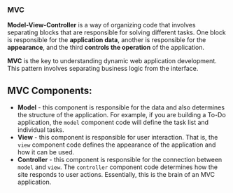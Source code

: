 ### ****MVC****

**Model-View-Controller** is a way of organizing code that involves separating blocks that are responsible for solving different tasks. One block is responsible for the **application data**, another is responsible for the **appearance**, and the third **controls the operation** of the application.

**MVC** is the key to understanding dynamic web application development. This pattern involves separating business logic from the interface.

## MVC Components:

- **Model** - this component is responsible for the data and also determines the structure of the application. For example, if you are building a To-Do application, the `model` component code will define the task list and individual tasks.
- **View** - this component is responsible for user interaction. That is, the `view` component code defines the appearance of the application and how it can be used.
- **Controller** - this component is responsible for the connection between `model` and `view`. The `controller` component code determines how the site responds to user actions. Essentially, this is the brain of an MVC application.